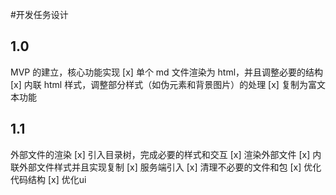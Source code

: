 #开发任务设计

## 1.0
MVP 的建立，核心功能实现
[x] 单个 md 文件渲染为 html，并且调整必要的结构
[x] 内联 html 样式，调整部分样式（如伪元素和背景图片）的处理
[x] 复制为富文本功能

## 1.1
外部文件的渲染
[x] 引入目录树，完成必要的样式和交互
[x] 渲染外部文件
[x] 内联外部文件样式并且实现复制
[x] 服务端引入
[x] 清理不必要的文件和包
[x] 优化代码结构
[x] 优化ui



